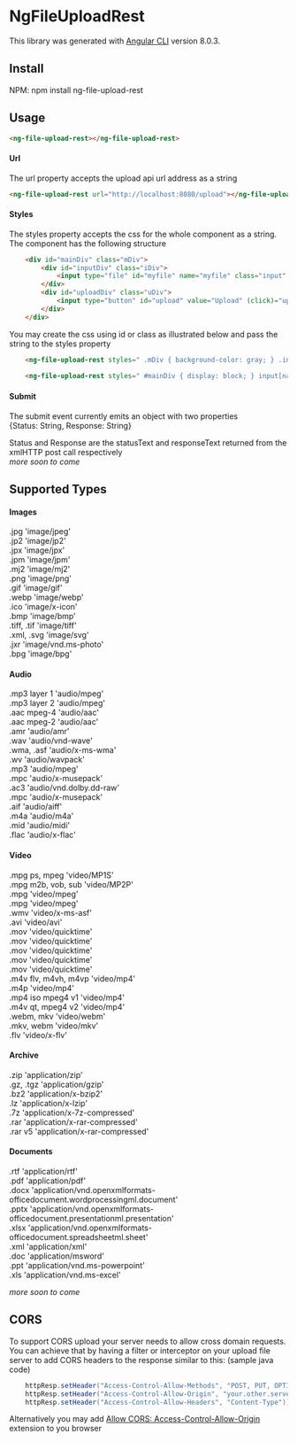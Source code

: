 # NgFileUploadRest

This library was generated with [Angular CLI](https://github.com/angular/angular-cli) version 8.0.3.

## Install

NPM: npm install ng-file-upload-rest


## Usage
```html
<ng-file-upload-rest></ng-file-upload-rest>
```

#### Url  

The url property accepts the upload api url address as a string
```html
<ng-file-upload-rest url="http://localhost:8080/upload"></ng-file-upload-rest>
```

#### Styles

The styles property accepts the css for the whole component as a string.  
The component has the following structure
```html
    <div id="mainDiv" class="mDiv">
        <div id="inputDiv" class="iDiv">
            <input type="file" id="myfile" name="myfile" class="input" (change)="selectedFile()"/>
        </div>
        <div id="uploadDiv" class="uDiv">
            <input type="button" id="upload" value="Upload" (click)="uploadFile()" class="upload" />
        </div>
    </div>
```
You may create the css using id or class as illustrated below and pass the string to the styles property
```html
    <ng-file-upload-rest styles=" .mDiv { background-color: gray; } .input { color: red; } .upload { color: red; }"></ng-file-upload-rest>
    
    <ng-file-upload-rest styles=" #mainDiv { display: block; } input[name=myfile] { pointer-events: none; } #inputDiv { cursor: pointer; }"></ng-file-upload-rest>
```

#### Submit

The submit event currently emits an object with two properties  
{Status: String, Response: String}  

Status and Response are the statusText and responseText returned from the xmlHTTP post call respectively  
*more soon to come*


## Supported Types

#### Images

.jpg 'image/jpeg'  
.jp2 'image/jp2'  
.jpx 'image/jpx'  
.jpm 'image/jpm'  
.mj2 'image/mj2'  
.png 'image/png'  
.gif 'image/gif'  
.webp 'image/webp'  
.ico 'image/x-icon'  
.bmp 'image/bmp'  
.tiff, .tif 'image/tiff'  
.xml, .svg 'image/svg'  
.jxr 'image/vnd.ms-photo'  
.bpg 'image/bpg'

#### Audio

.mp3 layer 1 'audio/mpeg'  
.mp3 layer 2 'audio/mpeg'  
.aac mpeg-4 'audio/aac'  
.aac mpeg-2 'audio/aac'  
.amr 'audio/amr'  
.wav 'audio/vnd-wave'  
.wma, .asf 'audio/x-ms-wma'  
.wv 'audio/wavpack'  
.mp3 'audio/mpeg'  
.mpc 'audio/x-musepack'  
.ac3 'audio/vnd.dolby.dd-raw'  
.mpc 'audio/x-musepack'  
.aif 'audio/aiff'  
.m4a 'audio/m4a'  
.mid 'audio/midi'  
.flac 'audio/x-flac'

#### Video

.mpg ps, mpeg 'video/MP1S'  
.mpg m2b, vob, sub 'video/MP2P'  
.mpg 'video/mpeg'  
.mpg 'video/mpeg'  
.wmv 'video/x-ms-asf'  
.avi 'video/avi'  
.mov 'video/quicktime'  
.mov 'video/quicktime'  
.mov 'video/quicktime'  
.mov 'video/quicktime'  
.mov 'video/quicktime'  
.m4v flv, m4vh, m4vp 'video/mp4'  
.m4p 'video/mp4'  
.mp4 iso mpeg4 v1 'video/mp4'  
.m4v qt, mpeg4 v2 'video/mp4'  
.webm, mkv 'video/webm'  
.mkv, webm 'video/mkv'  
.flv 'video/x-flv'

#### Archive

.zip 'application/zip'  
.gz, .tgz 'application/gzip'  
.bz2 'application/x-bzip2'  
.lz 'application/x-lzip'  
.7z 'application/x-7z-compressed'  
.rar 'application/x-rar-compressed'  
.rar v5 'application/x-rar-compressed'

#### Documents

.rtf 'application/rtf'  
.pdf 'application/pdf'  
.docx 'application/vnd.openxmlformats-officedocument.wordprocessingml.document'  
.pptx 'application/vnd.openxmlformats-officedocument.presentationml.presentation'  
.xlsx 'application/vnd.openxmlformats-officedocument.spreadsheetml.sheet'  
.xml 'application/xml'  
.doc 'application/msword'  
.ppt 'application/vnd.ms-powerpoint'  
.xls 'application/vnd.ms-excel'  

*more soon to come*  


## CORS  
To support CORS upload your server needs to allow cross domain requests. You can achieve that by having a filter or interceptor on your upload file server to add CORS headers to the response similar to this: (sample java code)

```java
    httpResp.setHeader("Access-Control-Allow-Methods", "POST, PUT, OPTIONS");  
    httpResp.setHeader("Access-Control-Allow-Origin", "your.other.server.com");  
    httpResp.setHeader("Access-Control-Allow-Headers", "Content-Type"));  
```

Alternatively you may add [Allow CORS: Access-Control-Allow-Origin](https://mybrowseraddon.com/access-control-allow-origin.html "Allow CORS: Access-Control-Allow-origin") extension to you browser